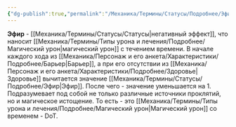 ```yaml
---
{"dg-publish":true,"permalink":"/Механика/Термины/Статусы/Подробнее/Эфир/","noteIcon":"","created":"2025-09-02T19:33:14.225+03:00","updated":"2025-09-19T11:08:07.985+03:00"}
---
```




**Эфир** - [[Механика/Термины/Статусы/Статусы\|негативный эффект]], что наносит [[Механика/Термины/Типы урона и лечения/Подробнее/Магический урон\|магический урон]] с течением времени. В начале каждого хода из [[Механика/Персонаж и его анкета/Характеристики/Подробнее/Барьер\|Барьер]], а при его отсутствии из [[Механика/Персонаж и его анкета/Характеристики/Подробнее/Здоровье\|Здоровье]] вычитается значение [[Механика/Термины/Статусы/Подробнее/Эфир\|Эфир]]. После чего - значение уменьшается на 1. Подразумевает под собой не только различные источники проклятий, но и магическое истощение. То есть - это [[Механика/Термины/Типы урона и лечения/Подробнее/Магический урон\|Магический урон]] со временем - DoT.